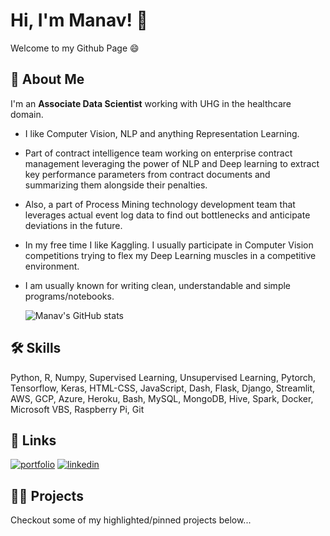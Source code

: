 # Hi, I'm Manav! 👋
Welcome to my Github Page 😄
  
## 🚀 About Me
I'm an **Associate Data Scientist** working with UHG in the healthcare domain.  

* I like Computer Vision, NLP and anything Representation Learning.
* Part of contract intelligence team working on enterprise contract management leveraging the power of NLP and Deep learning to extract key performance parameters from contract documents and summarizing them alongside their penalties.  
* Also, a part of Process Mining technology development team that leverages actual event log data to find out bottlenecks and anticipate deviations in the future.
* In my free time I like Kaggling. I usually participate in Computer Vision competitions trying to flex my Deep Learning muscles in a competitive environment.
* I am usually known for writing clean, understandable and simple programs/notebooks.
  
  ![Manav's GitHub stats](https://github-readme-stats.vercel.app/api?username=mrout94&show_icons=true&theme=great-gatsby)
## 🛠 Skills
Python, R, Numpy, Supervised Learning, Unsupervised Learning, Pytorch,
Tensorflow, Keras, HTML-CSS, JavaScript, Dash, Flask, Django, Streamlit,
AWS, GCP, Azure, Heroku, Bash, MySQL, MongoDB, Hive, Spark, Docker, Microsoft VBS,
Raspberry Pi, Git
  
## 🔗 Links
[![portfolio](https://img.shields.io/badge/my_portfolio-000?style=for-the-badge&logo=ko-fi&logoColor=white)](https://mrout94.github.io/)
[![linkedin](https://img.shields.io/badge/linkedin-0A66C2?style=for-the-badge&logo=linkedin&logoColor=white)](https://www.linkedin.com/in/manabendrarout/)

## 👨‍💻 Projects
Checkout some of my highlighted/pinned projects below...
